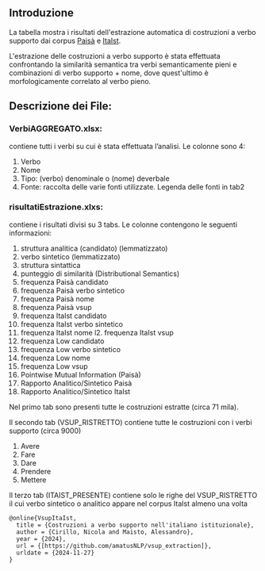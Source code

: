## Introduzione

La tabella mostra i risultati dell'estrazione automatica di costruzioni a verbo supporto dai corpus [Paisà](https://www.corpusitaliano.it/) e [ItaIst](https://huggingface.co/datasets/VerbACxSS/ItaIst).

L'estrazione delle costruzioni a verbo supporto è stata effettuata confrontando la similarità semantica tra verbi semanticamente pieni e combinazioni di verbo supporto + nome, dove quest'ultimo è morfologicamente correlato al verbo pieno.

## Descrizione dei File:

### VerbiAGGREGATO.xlsx:

contiene tutti i verbi su cui è stata effettuata l’analisi. Le colonne sono 4:
1.	Verbo
2.	Nome
3.	Tipo: (verbo) denominale o (nome) deverbale
4.	Fonte: raccolta delle varie fonti utilizzate. Legenda delle fonti in tab2

### risultatiEstrazione.xlxs:

contiene i risultati divisi su 3 tabs. Le colonne contengono le seguenti informazioni:
1.	struttura analitica (candidato) (lemmatizzato)
2.	verbo sintetico (lemmatizzato)
3.	struttura sintattica
4.	punteggio di similarità (Distributional Semantics)
5.	frequenza Paisà candidato
6.	frequenza Paisà verbo sintetico
7.	frequenza Paisà nome
8.	frequenza Paisà vsup
9.	frequenza ItaIst candidato
10.	frequenza ItaIst verbo sintetico
11.	frequenza ItaIst nome
l2.	frequenza ItaIst vsup
13.	frequenza Low candidato
14.	frequenza Low verbo sintetico
15.	frequenza Low nome
16.	frequenza Low vsup
17.	Pointwise Mutual Information (Paisà)
18.	Rapporto Analitico/Sintetico Paisà
19.	Rapporto Analitico/Sintetico ItaIst

Nel primo tab sono presenti tutte le costruzioni estratte (circa 71 mila).

Il secondo tab (VSUP_RISTRETTO) contiene tutte le costruzioni con i verbi supporto (circa 9000)
1.	Avere
2.	Fare
3.	Dare
4.	Prendere
5.	Mettere

Il terzo tab (ITAIST_PRESENTE) contiene solo le righe del VSUP_RISTRETTO il cui verbo sintetico o analitico appare nel corpus ItaIst almeno una volta

```
@online{VsupItaIst,
  title = {Costruzioni a verbo supporto nell'italiano istituzionale},
  author = {Cirillo, Nicola and Maisto, Alessandro},
  year = {2024},
  url = {[https://github.com/amatusNLP/vsup_extraction]},
  urldate = {2024-11-27}
}
```
